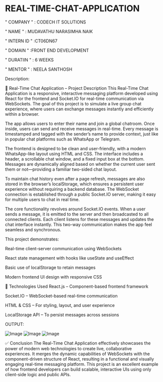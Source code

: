 # REAL-TIME-CHAT-APPLICATION

" COMPANY " : CODECH IT SOLUTIONS

" NAME " : MUDAVATHU NARASIMHA NAIK

" INTERN ID " :CT06DN67

" DOMAIN " :FRONT END DEVELOPMENT

" DURATIIN " : 6 WEEKS

" MENTOR " : NEELA SANTHOSH

Description:

💬 Real-Time Chat Application – Project Description
This Real-Time Chat Application is a responsive, interactive messaging platform developed using React for the frontend and Socket.IO for real-time communication via WebSockets. The goal of this project is to simulate a live group chat experience, where users can exchange messages instantly and efficiently within a browser.

The app allows users to enter their name and join a global chatroom. Once inside, users can send and receive messages in real-time. Every message is timestamped and tagged with the sender’s name to provide context, just like in popular chat platforms such as WhatsApp or Telegram.

The frontend is designed to be clean and user-friendly, with a modern WhatsApp-like layout using HTML and CSS. The interface includes a header, a scrollable chat window, and a fixed input box at the bottom. Messages are dynamically aligned based on whether the current user sent them or not—providing a familiar two-sided chat layout.

To maintain chat history even after a page refresh, messages are also stored in the browser’s localStorage, which ensures a persistent user experience without requiring a backend database. The WebSocket connection is established through a public Socket.IO server, making it easy for multiple users to chat in real time.

The core functionality revolves around Socket.IO events. When a user sends a message, it is emitted to the server and then broadcasted to all connected clients. Each client listens for these messages and updates the chat interface instantly. This two-way communication makes the app feel seamless and synchronous.

This project demonstrates:

Real-time client-server communication using WebSockets

React state management with hooks like useState and useEffect

Basic use of localStorage to retain messages

Modern frontend UI design with responsive CSS

🔧 Technologies Used
React.js – Component-based frontend framework

Socket.IO – WebSocket-based real-time communication

HTML & CSS – For styling, layout, and user experience

LocalStorage API – To persist messages across sessions


OUTPUT:

![Image](https://github.com/user-attachments/assets/9bbf636f-e017-4401-b2a0-60603d3a0e1d)
![Image](https://github.com/user-attachments/assets/bfee6c50-2d29-4040-9453-82cd8a0f4b12)
![Image](https://github.com/user-attachments/assets/aee6bd6b-1d69-4212-8ba0-b3a9a9881b41)



✅ Conclusion
The Real-Time Chat Application effectively showcases the power of modern web technologies to create live, collaborative experiences. It merges the dynamic capabilities of WebSockets with the component-driven structure of React, resulting in a functional and visually engaging real-time messaging platform. This project is an excellent example of how frontend developers can build scalable, interactive UIs using only client-side logic and public APIs.

